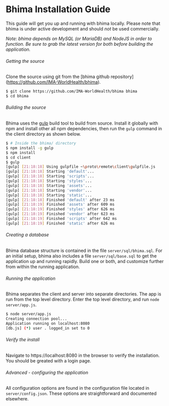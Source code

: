 Bhima Installation Guide
===========================

This guide will get you up and running with bhima locally.  Please note that
bhima is under active development and should *not* be used commercially.

_Note: bhima depends on MySQL (or MariaDB) and NodeJS in order to function.  Be
sure to grab the latest version for both before building the application._

###### Getting the source
Clone the source using git from the [bhima github repository]
(https://github.com/IMA-WorldHealth/bhima).
```bash
$ git clone https://github.com/IMA-WorldHealth/bhima bhima
$ cd bhima
```

###### Building the source
Bhima uses the [gulp](http://www.gulpjs.com) build tool to build from source.
Install it globally with npm and install other all npm dependencies, then run
the `gulp` command in the client directory as shown below.

```bash
$ # Inside the bhima/ directory
$ npm install -g gulp
$ npm install
$ cd client
$ gulp
[gulp] [21:18:18] Using gulpfile ~\proto\remote\client\gulpfile.js
[gulp] [21:18:18] Starting 'default'...
[gulp] [21:18:18] Starting 'scripts'...
[gulp] [21:18:18] Starting 'styles'...
[gulp] [21:18:18] Starting 'assets'...
[gulp] [21:18:18] Starting 'vendor'...
[gulp] [21:18:18] Starting 'static'...
[gulp] [21:18:18] Finished 'default' after 23 ms
[gulp] [21:18:19] Finished 'assets' after 609 ms
[gulp] [21:18:19] Finished 'styles' after 626 ms
[gulp] [21:18:19] Finished 'vendor' after 623 ms
[gulp] [21:18:19] Finished 'scripts' after 642 ms
[gulp] [21:18:19] Finished 'static' after 626 ms
```

###### Creating a database
Bhima database structure is contained in the file `server/sql/bhima.sql`.  For
an initial setup, bhima also includes a file `server/sql/base.sql` to get the
application up and running rapidly.  Build one or both, and customize further
from within the running application.

###### Running the application
Bhima separates the client and server into separate directories.  The app is run
from the top level directory.  Enter the top level directory, and run
`node server/app.js`.

```bash
$ node server/app.js
Creating connection pool...
Application running on localhost:8080
[db.js] (*) user . logged_in set to 0
```

###### Verify the install
Navigate to https://localhost:8080 in the browser to verify the installation.  
You should be greated with a login page.

###### Advanced - configuring the application
All configuration options are found in the configuration file located in
`server/config.json`.  These options are straightforward and documented
elsewhere.

